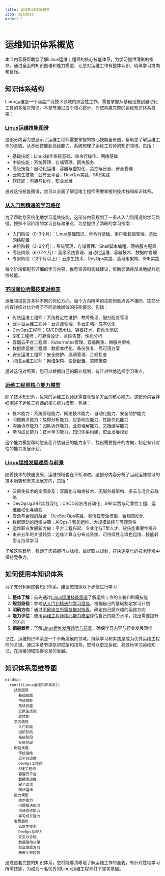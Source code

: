 ```yaml
---
title: 运维知识体系概览
icon: mindmap
order: 1
---
```


# 运维知识体系概览

本节内容将帮助您了解Linux运维工程师的核心技能体系，为学习提供清晰的指导。通过全面的知识图谱和能力模型，让您对运维工作有整体认识，明确学习方向和目标。

## 知识体系结构

Linux运维是一个涵盖广泛技术领域的综合性工作，需要掌握从基础设施到自动化工具的多层次知识。本章节通过五个核心部分，为您构建完整的运维知识体系框架：

### [Linux运维技能图谱](./01-Linux运维技能图谱.md)

这部分内容为您展示了运维工程师需要掌握的核心技能全景图，帮助您了解运维工作的全貌。从基础技能到高级能力，系统梳理了运维工程师的知识领域，包括：

- 基础技能：Linux操作系统基础、命令行操作、网络基础
- 中级技能：系统管理、存储管理、网络服务
- 高级技能：自动化运维、容器与虚拟化、监控与日志、安全管理
- 云原生技能：公有云平台、DevOps实践、SRE实践
- 软技能：沟通与协作、职业发展

通过这份技能图谱，您可以全面了解运维工程师需要掌握的技术栈和知识体系。

### [从入门到精通的学习路径](./02-从入门到精通的学习路径.md)

为了帮助您系统化地学习运维技能，这部分内容规划了一条从入门到精通的学习路径。按照不同阶段的学习目标和重点，为您提供了清晰的学习指南：

- 入门阶段（0-3个月）：Linux基础知识、命令行基础、用户和权限管理、基础网络配置
- 进阶阶段（3-6个月）：系统管理、存储管理、Shell脚本编程、网络服务配置
- 高级阶段（6-12个月）：高级系统管理、自动化运维、容器技术、数据库管理
- 专家阶段（12个月以上）：云原生技术、DevOps实践、高可用架构、SRE实践

每个阶段都配有详细的学习内容、推荐资源和实践建议，帮助您循序渐进地提升运维技能。

### [不同岗位所需技能对照表](./03-不同岗位所需技能对照表.md)

运维领域包含多种不同的岗位方向，每个方向所需的技能侧重点各不相同。这部分内容详细对比分析了不同运维岗位的技能要求，包括：

- 传统运维工程师：系统稳定性维护、故障处理、服务配置管理
- 云平台运维工程师：云资源管理、多云策略、成本优化
- DevOps工程师：CI/CD流水线、容器技术、自动化测试
- SRE工程师：可靠性设计、监控告警、性能分析
- 容器云平台工程师：Kubernetes管理、容器网络、微服务架构
- 数据库运维工程师：数据库优化、备份恢复、高可用方案
- 安全运维工程师：安全防护、漏洞管理、合规检查
- 网络运维工程师：网络架构、设备配置、故障排查

通过这份对照表，您可以根据自己的职业规划，有针对性地选择学习重点。

### [运维工程师核心能力模型](./04-运维工程师核心能力模型.md)

除了技术知识外，优秀的运维工程师还需要具备多方面的核心能力。这部分内容详细阐述了运维工程师的核心能力模型，包括：

- 技术能力：系统管理能力、网络技术能力、自动化能力、安全防护能力
- 问题解决能力：故障分析能力、应急响应能力、性能优化能力
- 沟通协作能力：团队协作能力、业务理解能力、文档编写能力
- 学习成长能力：技术学习能力、知识体系构建、职业发展规划

这个能力模型帮助您全面评估自己的能力水平，找出需要提升的方向，制定有针对性的能力发展计划。

### [Linux运维发展趋势与前景](./05-Linux运维发展趋势与前景.md)

随着技术的快速发展，运维领域也在不断演进。这部分内容分析了当前运维领域的技术趋势和未来发展方向，包括：

- 云原生技术的全面普及：容器化与编排技术、无服务器架构、多云与混合云战略
- DevOps与SRE实践深化：CI/CD流水线自动化、SRE实践与可靠性工程、运维自动化与编程
- 安全与合规的融合：DevSecOps实践、零信任安全模型、合规自动化
- 数据驱动的运维决策：AIOps与智能运维、大规模监控与可观测性
- 运维职业发展新方向：平台工程兴起、专业化与T型人才、软技能重要性提升
- 未来五年的关键趋势：边缘计算与分布式系统、可持续性与绿色运维、技能转型与持续学习

了解这些趋势，有助于您把握行业脉搏，做好职业规划，在快速变化的技术环境中保持竞争力。

## 如何使用本知识体系

为了充分利用这套知识体系，建议您按照以下步骤进行学习：

1. **整体了解**：首先通过[Linux运维技能图谱](./01-Linux运维技能图谱.md)了解运维工作的全貌和所需技能
2. **规划路径**：参考[从入门到精通的学习路径](./02-从入门到精通的学习路径.md)，根据自己的基础制定学习计划
3. **明确方向**：通过[不同岗位所需技能对照表](./03-不同岗位所需技能对照表.md)，确定自己感兴趣的运维方向
4. **能力评估**：使用[运维工程师核心能力模型](./04-运维工程师核心能力模型.md)评估自己的能力水平，找出需要提升的方向
5. **把握趋势**：了解[Linux运维发展趋势与前景](./05-Linux运维发展趋势与前景.md)，确保学习内容与行业发展同步

记住，运维知识体系是一个不断发展的领域，持续学习和实践是成为优秀运维工程师的关键。通过本章节提供的框架和指导，您可以更加系统、高效地学习运维知识，在运维领域取得长足的发展。

## 知识体系思维导图

```mermaid
mindmap
  root((Linux运维知识体系))
    技能图谱
      基础技能
      中级技能
      高级技能
      云原生技能
      软技能
    学习路径
      入门阶段
      进阶阶段
      高级阶段
      专家阶段
    岗位技能
      传统运维
      云平台运维
      DevOps工程师
      SRE工程师
      容器云平台
      数据库运维
      安全运维
      网络运维
    能力模型
      技术能力
      问题解决能力
      沟通协作能力
      学习成长能力
    发展趋势
      云原生技术
      DevOps与SRE
      安全与合规
      数据驱动决策
      职业发展方向
      未来关键趋势
```

通过这套完整的知识体系，您将能够清晰地了解运维工作的全貌，有针对性地学习所需技能，为成为一名优秀的Linux运维工程师打下坚实基础。